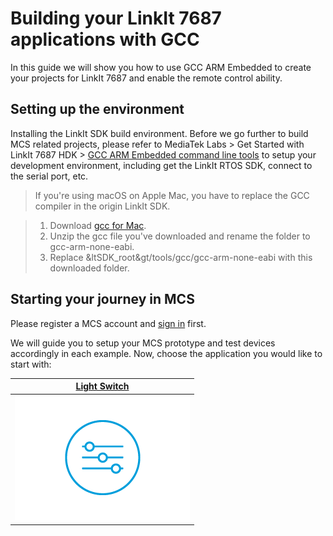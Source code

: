# Building your LinkIt 7687 applications with GCC

In this guide we will show you how to use GCC ARM Embedded to create your projects for LinkIt 7687 and enable the remote control ability. 

## Setting up the environment

Installing the LinkIt SDK build environment. Before we go further to build MCS related projects, please refer to MediaTek Labs > Get Started with LinkIt 7687 HDK > [GCC ARM Embedded command line tools](https://docs.labs.mediatek.com/resource/mt7687-mt7697/get-started-linkit-7687-hdk/gcc-arm-embedded-command-line-tools-free) to setup your development environment, including get the LinkIt RTOS SDK, connect to the serial port, etc.

> If you're using macOS on Apple Mac, you have to replace the GCC compiler in the origin LinkIt SDK.
	
> 1. Download [gcc for Mac](https://launchpad.net/gcc-arm-embedded/4.8/4.8-2014-q3-update/+download/gcc-arm-none-eabi-4_8-2014q3-20140805-mac.tar.bz2).
> 2. Unzip the gcc file you've downloaded and rename the folder to gcc-arm-none-eabi.
> 3. Replace &ltSDK_root&gt/tools/gcc/gcc\-arm\-none\-eabi with this downloaded folder.


## Starting your journey in MCS

Please register a MCS account and [sign in](https://mcs.mediatek.com/oauth/login) first. 

We will guide you to setup your MCS prototype and test devices accordingly in each example. Now, choose the application you would like to start with:

| [Light Switch](../tutorial/7687_light_switch_gcc) |
| :---: | 
|[![](../images/7687/img_7687_switch.png)](../tutorial/7687_light_switch_gcc)| 